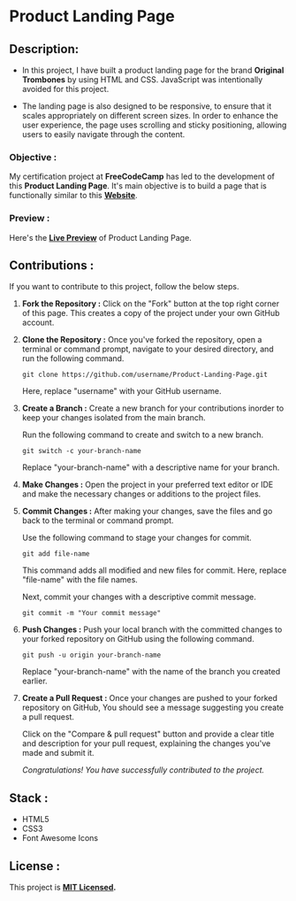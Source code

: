# Product Landing Page

## Description: 

- In this project, I have built a product landing page for the brand **Original Trombones** by using HTML and CSS. JavaScript was intentionally avoided for this project. 

- The landing page is also designed to be responsive, to ensure that it scales appropriately on different screen sizes. In order to enhance the user experience, the page uses scrolling and sticky positioning, allowing users to easily navigate through the content.

### Objective : 

My certification project at **FreeCodeCamp** has led to the development of this **Product Landing Page**. It's main objective is to build a page that is functionally similar to this
**[Website](https://product-landing-page.freecodecamp.rocks/)**.

### Preview :

Here's the 
**[Live Preview](https://codepen.io/GowriPriyankaM/full/poQbgKd)**
of Product Landing Page.

## Contributions :

If you want to contribute to this project, follow the below steps.

1. **Fork the Repository :** Click on the "Fork" button at the top right corner of this page. This creates a copy of the project under your own GitHub account.

2. **Clone the Repository :** Once you've forked the repository, open a terminal or command prompt, navigate to your desired directory, and run the following command.
 
      ```
      git clone https://github.com/username/Product-Landing-Page.git
      ```
 
      Here, replace "username" with your GitHub username.
 
3. **Create a Branch :** Create a new branch for your contributions inorder to keep your changes isolated from the main branch.

      Run the following command to create and switch to a new branch.

      ```
      git switch -c your-branch-name  
      ```
      
      Replace "your-branch-name" with a descriptive name for your branch.

4. **Make Changes :** Open the project in your preferred text editor or IDE and make the necessary changes or additions to the project files.

5. **Commit Changes :** After making your changes, save the files and go back to the terminal or command prompt. 

      Use the following command to stage your changes for commit.  

      ```
      git add file-name
      ```

      This command adds all modified and new files for commit. Here, replace "file-name" with the file names.

      Next, commit your changes with a descriptive commit message.

      ```
      git commit -m "Your commit message"
      ```

6. **Push Changes :** Push your local branch with the committed changes to your forked repository on GitHub using the following command.

      ```
      git push -u origin your-branch-name
      ```

      Replace "your-branch-name" with the name of the branch you created earlier.

7. **Create a Pull Request :** Once your changes are pushed to your forked repository on GitHub, You should see a message suggesting you create a pull request. 

      Click on the "Compare & pull request" button and provide a clear title and description for your pull request, explaining the changes you've made and submit it.

      *Congratulations! You have successfully contributed to the project.*

## Stack :

- HTML5
- CSS3 
- Font Awesome Icons
    
## License :
 
This project is **[MIT Licensed](./LICENSE).**
